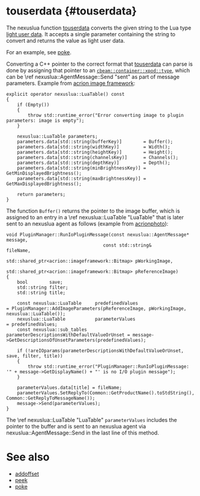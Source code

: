 touserdata {#touserdata}
========

The nexuslua function [touserdata](touserdata.md) converts the given string to the Lua
type [light user data](https://www.lua.org/manual/5.4/manual.html#2.1). It accepts a single parameter containing the
string to convert and returns the value as light user data.

For an example, see [poke](poke.md).

Converting a C++ pointer to the correct format that [touserdata](touserdata.md) can parse is done by assigning that
pointer to an [`cbeam::container::xpod::type`](https://cbeam.org/doxygen/namespacecbeam_1_1container_1_1xpod.html#a69741fbc8b35de8842ecf4b76e92de58), which can be \ref nexuslua::AgentMessage::Send "sent" as part of message
parameters. Example from [acrion image framework](https://github.com/acrion/acrion-image-framework):

    explicit operator nexuslua::LuaTable() const
    {
        if (Empty())
        {
            throw std::runtime_error("Error converting image to plugin parameters: image is empty");
        }

        nexuslua::LuaTable parameters;
        parameters.data[std::string(bufferKey)]        = Buffer();
        parameters.data[std::string(widthKey)]         = Width();
        parameters.data[std::string(heightKey)]        = Height();
        parameters.data[std::string(channelsKey)]      = Channels();
        parameters.data[std::string(depthKey)]         = Depth();
        parameters.data[std::string(minBrightnessKey)] = GetMinDisplayedBrightness();
        parameters.data[std::string(maxBrightnessKey)] = GetMaxDisplayedBrightness();

        return parameters;
    }

The function `Buffer()` returns the pointer to the image buffer, which is assigned to an entry in a \ref nexuslua::LuaTable "LuaTable"
that is later sent to an nexuslua agent as follows (example from [acrionphoto](https://github.com/acrion/acrionphoto)):

    void PluginManager::RunIoPluginMessage(const nexuslua::AgentMessage*                message,
                                        const std::string&                              fileName,
                                        std::shared_ptr<acrion::imageframework::Bitmap> pWorkingImage,
                                        std::shared_ptr<acrion::imageframework::Bitmap> pReferenceImage)
    {
        bool        save;
        std::string filter;
        std::string title;

        const nexuslua::LuaTable     predefinedValues                             = PluginManager::AddImageParameters(pReferenceImage, pWorkingImage, nexuslua::LuaTable());
        nexuslua::LuaTable           parameterValues                              = predefinedValues;
        const nexuslua::sub_tables parameterDescriptionsWithDefaultValueOrUnset = message->GetDescriptionsOfUnsetParameters(predefinedValues);

        if (!areIOparams(parameterDescriptionsWithDefaultValueOrUnset, save, filter, title))
        {
            throw std::runtime_error("PluginManager::RunIoPluginMessage: '" + message->GetDisplayName() + "' is no I/O plugin message");
        }

        parameterValues.data[title] = fileName;
        parameterValues.SetReplyTo(Common::GetProductName().toStdString(), Common::GetReplyToMessageName());
        message->Send(parameterValues);
    }

The \ref nexuslua::LuaTable "LuaTable" `parameterValues` includes the pointer to the buffer and is sent to an nexuslua
agent via nexuslua::AgentMessage::Send in the last line of this method.

# See also

- [addoffset](addoffset.md)
- [peek](peek.md)
- [poke](poke.md)
